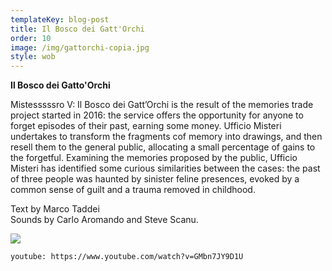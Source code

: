 ```yaml
---
templateKey: blog-post
title: Il Bosco dei Gatt'Orchi
order: 10
image: /img/gattorchi-copia.jpg
style: wob
---
```

**Il Bosco dei Gatto'Orchi**

Mistesssssro V: Il Bosco dei Gatt’Orchi is the result of the memories trade project started in 2016: the service offers the opportunity for anyone to forget episodes of their past, earning some money. Ufficio Misteri undertakes to transform the fragments cof memory into drawings, and then resell them to the general public, allocating a small percentage of gains to the forgetful. Examining the memories proposed by the public, Ufficio Misteri has identified some curious similarities between the cases: the past of three people was haunted by sinister feline presences, evoked by a common sense of guilt and a trauma removed in childhood. 

Text by Marco Taddei\
Sounds by Carlo Aromando and Steve Scanu.

![](/img/2-biglie.gif)

`youtube: https://www.youtube.com/watch?v=GMbn7JY9D1U`
